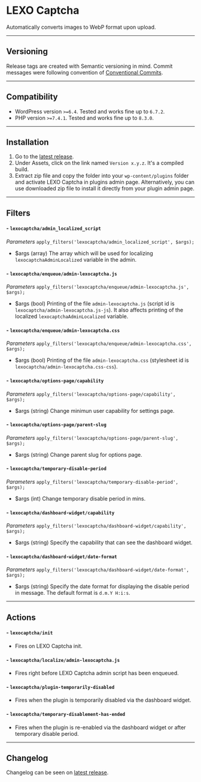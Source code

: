 # LEXO Captcha
Automatically converts images to WebP format upon upload.

---
## Versioning
Release tags are created with Semantic versioning in mind. Commit messages were following convention of [Conventional Commits](https://www.conventionalcommits.org/).

---
## Compatibility
- WordPress version `>=6.4`. Tested and works fine up to `6.7.2`.
- PHP version `>=7.4.1`. Tested and works fine up to `8.3.0`.

---
## Installation
1. Go to the [latest release](https://github.com/lexo-ch/lexo-captcha/releases/latest/).
2. Under Assets, click on the link named `Version x.y.z`. It's a compiled build.
3. Extract zip file and copy the folder into your `wp-content/plugins` folder and activate LEXO Captcha in plugins admin page. Alternatively, you can use downloaded zip file to install it directly from your plugin admin page.

---
## Filters
#### - `lexocaptcha/admin_localized_script`
*Parameters*
`apply_filters('lexocaptcha/admin_localized_script', $args);`
- $args (array) The array which will be used for localizing `lexocaptchaAdminLocalized` variable in the admin.

#### - `lexocaptcha/enqueue/admin-lexocaptcha.js`
*Parameters*
`apply_filters('lexocaptcha/enqueue/admin-lexocaptcha.js', $args);`
- $args (bool) Printing of the file `admin-lexocaptcha.js` (script id is `lexocaptcha/admin-lexocaptcha.js-js`). It also affects printing of the localized `lexocaptchaAdminLocalized` variable.

#### - `lexocaptcha/enqueue/admin-lexocaptcha.css`
*Parameters*
`apply_filters('lexocaptcha/enqueue/admin-lexocaptcha.css', $args);`
- $args (bool) Printing of the file `admin-lexocaptcha.css` (stylesheet id is `lexocaptcha/admin-lexocaptcha.css-css`).

#### - `lexocaptcha/options-page/capability`
*Parameters*
`apply_filters('lexocaptcha/options-page/capability', $args);`
- $args (string) Change minimun user capability for settings page.

#### - `lexocaptcha/options-page/parent-slug`
*Parameters*
`apply_filters('lexocaptcha/options-page/parent-slug', $args);`
- $args (string) Change parent slug for options page.

#### - `lexocaptcha/temporary-disable-period`
*Parameters*
`apply_filters('lexocaptcha/temporary-disable-period', $args);`
- $args (int) Change temporary disable period in mins.

#### - `lexocaptcha/dashboard-widget/capability`
*Parameters*
`apply_filters('lexocaptcha/dashboard-widget/capability', $args);`
- $args (string) Specify the capability that can see the dashboard widget.

#### - `lexocaptcha/dashboard-widget/date-format`
*Parameters*
`apply_filters('lexocaptcha/dashboard-widget/date-format', $args);`
- $args (string) Specify the date format for displaying the disable period in message. The default format is `d.m.Y H:i:s`.

---
## Actions
#### - `lexocaptcha/init`
- Fires on LEXO Captcha init.

#### - `lexocaptcha/localize/admin-lexocaptcha.js`
- Fires right before LEXO Captcha admin script has been enqueued.

#### - `lexocaptcha/plugin-temporarily-disabled`
- Fires when the plugin is temporarily disabled via the dashboard widget.

#### - `lexocaptcha/temporary-disablement-has-ended`
- Fires when the plugin is re-enabled via the dashboard widget or after temporary disable period.

---
## Changelog
Changelog can be seen on [latest release](https://github.com/lexo-ch/lexo-captcha/releases/latest/).

